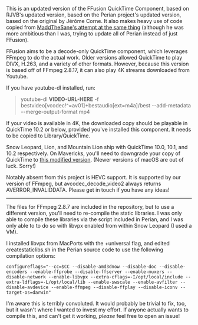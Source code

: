 This is an updated version of the FFusion QuickTime Component, based on RJVB's updated version, based on the Perian project's updated version, based on the original by Jérôme Corne. It also makes heavy use of code copied from [MaddTheSane's attempt at the same thing](https://github.com/MaddTheSane/perian/compare/updatedFFMpeg) (although he was more ambitious than I was, trying to update all of Perian instead of just FFusion).

FFusion aims to be a decode-only QuickTime component, which leverages FFmpeg to do the actual work. Older versions allowed QuickTime to play DIVX, H.263, and a variety of other formats. However, because this version is based off of FFmpeg 2.8.17, it can also play 4K streams downloaded from Youtube.

If you have youtube-dl installed, run:
> youtube-dl **VIDEO-URL-HERE** -f bestvideo[vcodec!^=av01]+bestaudio[ext=m4a]/best --add-metadata --merge-output-format mp4

If your video is available in 4K, the downloaded copy should be playable in QuickTime 10.2 or below, provided you've installed this component. It needs to be copied to Library/QuickTime.

Snow Leopard, Lion, and Mountain Lion ship with QuickTime 10.0, 10.1, and 10.2 respectively. On Mavericks, you'll need to downgrade your copy of QuickTime to [this modified version](https://github.com/Wowfunhappy/QuickTime-Fixer/releases/tag/2021.01.19). (Newer versions of macOS are out of luck. Sorry!)

Notably absent from this project is HEVC support. It is supported by our version of FFmpeg, but avcodec_decode_video2 always returns AVERROR_INVALIDDATA. Please get in touch if you have any ideas!

---

The files for FFmpeg 2.8.7 are included in the repository, but to use a different version, you'll need to re-compile the static libraries. I was only able to compile these libraries via the script included in Perian, and I was only able to to do so with libvpx enabled from within Snow Leopard (I used a VM).

I installed libvpx from MacPorts with the +universal flag, and edited createstaticlibs.sh in the Perian source code to use the following compilation options:

`configureflags="--cc=$CC --disable-amd3dnow --disable-doc --disable-encoders --enable-ffprobe --disable-ffserver --enable-muxers --disable-network --enable-libvpx --extra-cflags=-I/opt/local/include --extra-ldflags=-L/opt/local/lib --enable-swscale --enable-avfilter --disable-avdevice --enable-ffmpeg --disable-ffplay --disable-iconv --target-os=darwin"`

I'm aware this is terribly convoluted. It would probably be trivial to fix, too, but it wasn't where I wanted to invest my effort. If anyone actually wants to compile this, and can't get it working, _please_ feel free to open an issue!
